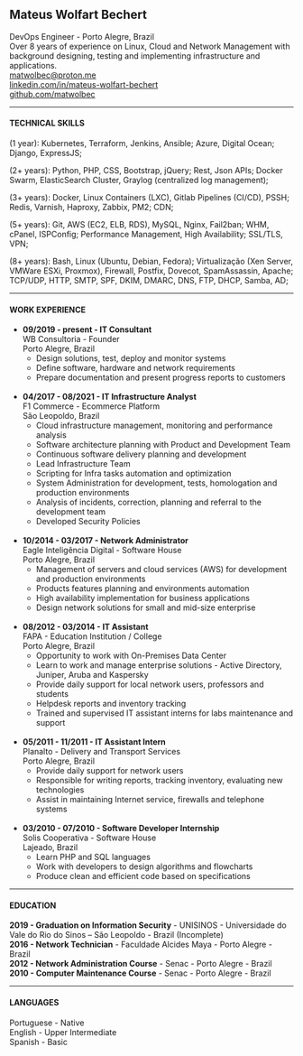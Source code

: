 ## Mateus Wolfart Bechert

DevOps Engineer - Porto Alegre, Brazil  
Over 8 years of experience on Linux, Cloud and Network Management with background designing, testing and implementing infrastructure and applications.
<br>
<matwolbec@proton.me>  
[linkedin.com/in/mateus-wolfart-bechert](http://linkedin.com/in/mateus-wolfart-bechert)  
[github.com/matwolbec](http://github.com/matwolbec)  

--------

#### TECHNICAL SKILLS

(1 year): Kubernetes, Terraform, Jenkins, Ansible; Azure, Digital Ocean; Django, ExpressJS;

(2+ years): Python, PHP, CSS, Bootstrap, jQuery; Rest, Json APIs; Docker Swarm, ElasticSearch Cluster, Graylog (centralized log management);

(3+ years): Docker, Linux Containers (LXC), Gitlab Pipelines (CI/CD), PSSH; Redis, Varnish, Haproxy, Zabbix, PM2; CDN;

(5+ years): Git, AWS (EC2, ELB, RDS), MySQL, Nginx, Fail2ban; WHM, cPanel, ISPConfig; Performance Management, High Availability; SSL/TLS, VPN;

(8+ years): Bash, Linux (Ubuntu, Debian, Fedora); Virtualização (Xen Server, VMWare ESXi, Proxmox), Firewall, Postfix, Dovecot, SpamAssassin, Apache; TCP/UDP, HTTP, SMTP, SPF, DKIM, DMARC, DNS, FTP, DHCP, Samba, AD;

--------

#### WORK EXPERIENCE
- **09/2019 - present - IT Consultant**  
 WB Consultoria - Founder  
 Porto Alegre, Brazil  
  - Design solutions, test, deploy and monitor systems
  - Define software, hardware and network requirements
  - Prepare documentation and present progress reports to customers
  <br><br>
- **04/2017 - 08/2021 - IT Infrastructure Analyst**  
  F1 Commerce - Ecommerce Platform  
  São Leopoldo, Brazil  
  - Cloud infrastructure management, monitoring and performance analysis
  - Software architecture planning with Product and Development Team
  - Continuous software delivery planning and development
  - Lead Infrastructure Team
  - Scripting for Infra tasks automation and optimization
  - System Administration for development, tests, homologation and production environments
  - Analysis of incidents, correction, planning and referral to the development team
  - Developed Security Policies
  <br><br>
- **10/2014 - 03/2017 - Network Administrator**  
  Eagle Inteligência Digital - Software House  
  Porto Alegre, Brazil
  - Management of servers and cloud services (AWS) for development and production environments
  - Products features planning and environments automation
  - High availability implementation for business applications
  - Design network solutions for small and mid-size enterprise
  <br><br>
- **08/2012 - 03/2014 - IT Assistant**  
  FAPA - Education Institution / College  
  Porto Alegre, Brazil  
  - Opportunity to work with On-Premises Data Center 
  - Learn to work and manage enterprise solutions - Active Directory, Juniper, Aruba and Kaspersky
  - Provide daily support for local network users, professors and students
  - Helpdesk reports and inventory tracking
  - Trained and supervised IT assistant interns for labs maintenance and support
  <br><br>
- **05/2011 - 11/2011 - IT Assistant Intern**  
  Planalto - Delivery and Transport Services  
  Porto Alegre, Brazil  
  - Provide daily support for network users
  - Responsible for writing reports, tracking inventory, evaluating new technologies
  - Assist in maintaining Internet service, firewalls and telephone systems
  <br><br>
- **03/2010 - 07/2010 - Software Developer Internship**  
  Solis Cooperativa - Software House  
  Lajeado, Brazil  
  - Learn PHP and SQL languages 
  - Work with developers to design algorithms and flowcharts
  - Produce clean and efficient code based on specifications

---------

#### EDUCATION

**2019 - Graduation on Information Security** - UNISINOS - Universidade do Vale do Rio do Sinos – São Leopoldo - Brazil (Incomplete)  
**2016 - Network Technician** - Faculdade Alcides Maya - Porto Alegre - Brazil  
**2012 - Network Administration Course** - Senac - Porto Alegre - Brazil  
**2010 - Computer Maintenance Course** - Senac - Porto Alegre - Brazil


--------------

#### LANGUAGES

Portuguese - Native  
English - Upper Intermediate  
Spanish - Basic


